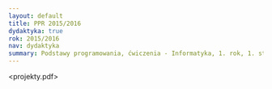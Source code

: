 ```yaml
---
layout: default
title: PPR 2015/2016
dydaktyka: true
rok: 2015/2016
nav: dydaktyka
summary: Podstawy programowania, ćwiczenia - Informatyka, 1. rok, 1. stopień
---
```


<projekty.pdf>
